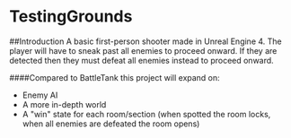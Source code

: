 # TestingGrounds

##Introduction
A basic first-person shooter made in Unreal Engine 4. The player will have to sneak past all enemies to proceed onward. If they are detected then they must defeat all enemies instead to proceed onward.

####Compared to BattleTank this project will expand on:
* Enemy AI
* A more in-depth world
* A "win" state for each room/section (when spotted the room locks, when all enemies are defeated the room opens)